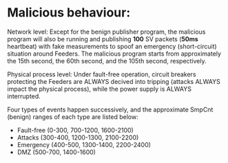 # Malicious behaviour:

Network level: Except for the benign publisher program, the malicious program will also be running and publishing **100** SV packets (**50ms** heartbeat) with fake measurements to spoof an emergency (short-circuit) situation around Feeders. The malicious program starts from approximately the 15th second, the 60th second, and the 105th second, respectively.

Physical process level: Under fault-free operation, circuit breakers protecting the Feeders are ALWAYS decived into tripping (attacks ALWAYS impact the physical process), while the power supply is ALWAYS interrupted.

Four types of events happen successively, and the approximate SmpCnt (benign) ranges of each type are listed below:
- Fault-free (0-300, 700-1200, 1600-2100)
- Attacks (300-400, 1200-1300, 2100-2200)
- Emergency (400-500, 1300-1400, 2200-2400)
- DMZ (500-700, 1400-1600)
